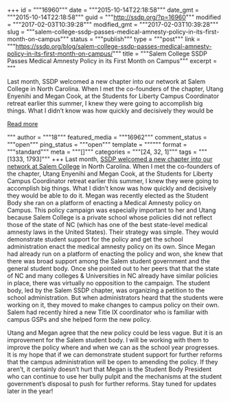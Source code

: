 +++
id = """16960"""
date = """2015-10-14T22:18:58"""
date_gmt = """2015-10-14T22:18:58"""
guid = """http://ssdp.org/?p=16960"""
modified = """2017-02-03T10:39:28"""
modified_gmt = """2017-02-03T10:39:28"""
slug = """salem-college-ssdp-passes-medical-amnesty-policy-in-its-first-month-on-campus"""
status = """publish"""
type = """post"""
link = """https://ssdp.org/blog/salem-college-ssdp-passes-medical-amnesty-policy-in-its-first-month-on-campus/"""
title = """Salem College SSDP Passes Medical Amnesty Policy in its First Month on Campus"""
excerpt = """<p>Last month, SSDP welcomed a new chapter into our network at Salem College in North Carolina. When I met the co-founders of the chapter, Utang Enyenihi and Megan Cook, at the Students for Liberty Campus Coordinator retreat earlier this summer, I knew they were going to accomplish big things. What I didn’t know was how quickly and decisively they would be</p>
<div class="h10"></div>
<p><a class="more-link2 flat" href="https://ssdp.org/blog/salem-college-ssdp-passes-medical-amnesty-policy-in-its-first-month-on-campus/">Read more</a></p>
"""
author = """18"""
featured_media = """16962"""
comment_status = """open"""
ping_status = """open"""
template = """"""
format = """standard"""
meta = """[]"""
categories = """[24, 32, 1]"""
tags = """[1333, 1793]"""
+++
<span style="font-weight: 400">Last month, </span><a href="http://ssdp.org/news/blog/ssdp-welcomes-the-salem-college-chapter/"><span style="font-weight: 400">SSDP welcomed a new chapter into our network at Salem College</span></a><span style="font-weight: 400"> in North Carolina. </span><span style="font-weight: 400">When I met the co-founders of the chapter, Utang Enyenihi and Megan Cook, at the Students for Liberty Campus Coordinator retreat earlier this summer, I knew they were going to accomplish big things. What I didn’t know was how quickly and decisively they would be able to do it. Megan was recently elected as the Student Body she ran on a platform of enacting a Medical Amnesty policy on Campus. This policy campaign was especially important to her and Utang because Salem College is a private school whose policies did not reflect those of the state of NC (which has one of the best state-level medical amnesty laws in the United States).</span><span style="font-weight: 400">
</span><span style="font-weight: 400">
</span><span style="font-weight: 400">Their strategy was simple. They would demonstrate student support for the policy and get the school administration enact the medical amnesty policy on its own. Since Megan had already run on a platform of enacting the policy and won, she knew that there was broad support among the Salem student government and the general student body. Once she pointed out to her peers that that the state of NC and many colleges &amp; Universities in NC already have similar policies in place, there was virtually no opposition to the campaign. The student body, led by the Salem SSDP chapter, was organizing a petition to the school administration. But when administrators heard that the students were working on it, they moved to make changes to campus policy on their own. Salem had recently hired a new Title IX coordinator who is familiar with campus GSPs and she helped form the new policy.</span>

<span style="font-weight: 400">Utang and Megan agree that the new policy could be less vague. But it is an improvement for the Salem student body. I will be working with them to improve the policy where and when we can as the school year progresses. It is my hope that if we can demonstrate student support for further reforms that the campus administration will be open to amending the policy. If they aren’t, it certainly doesn&#8217;t hurt that Megan is the Student Body President who can continue to use her bully pulpit and the mechanisms at the student government’s disposal to push for further reforms. Stay tuned for updates later in the year! </span>
